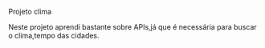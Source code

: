 Projeto clima

Neste projeto aprendi bastante sobre APIs,já que é necessária para buscar o clima,tempo das cidades.
